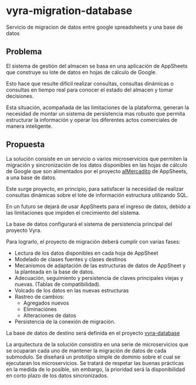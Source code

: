 # vyra-migration-database

Servicio de migracion de datos entre google spreadsheets y una base de datos

## Problema

El sistema de gestión del almacen se basa en una aplicación de AppSheets que construye su lote de datos en hojas de cálculo de Google.

Esto hace que resulte difícil realizar consultas, consultas dinámicas o consultas en tiempo real para conocer el estado del almacen y tomar decisiones.

Esta situación, acompañada de las limitaciones de la plataforma, generan la necesidad de montar un sistema de persistencia mas robusto que permita estructurar la información y operar los diferentes actos comerciales de manera inteligente.

## Propuesta

La solución consiste en un servicio o varios microservicios que permiten la migración y sincronización de los datos disponibles en las hojas de cálculo de Google que son alimentados por el proyecto [alMercadito](https://www.appsheet.com/start/eb2c4693-1fd2-41b0-9980-61d5b5789b40#appName=Maestros-2373988&group=%5B%5D&page=card&sort=%5B%7B%22Column%22%3A%22Nombre%22%2C%22Order%22%3A%22Ascending%22%7D%2C%7B%22Column%22%3A%22Marca%22%2C%22Order%22%3A%22Ascending%22%7D%2C%7B%22Column%22%3A%22Valor%22%2C%22Order%22%3A%22Ascending%22%7D%5D&table=Productos&view=Productos) de AppSheets, a una base de datos.

Este surge proyecto, en principio, para satisfacer la necesidad de realizar consultas dinámicas sobre el lote de información estructura utilizando SQL.

En un futuro se dejará de usar AppSheets para el ingreso de datos, debido a las limitaciones que impiden el crecimiento del sistema.

La base de datos configurará el sistema de persistencia principal del proyecto Vyra.

Para lograrlo, el proyecto de migración deberá cumplir con varias fases:

- Lectura de los datos disponibles en cada hoja de AppSheet
- Modelado de clases fuentes y  clases destinos
- Mecanismos de adaptación de las estructuras de datos de AppSheet y la planteada en la base de datos.
- Adecuación, seguimiento y persistencia de claves principales viejas y nuevas. (Tablas de compatibilidad).
- Volcado de los datos en las nuevas estructuras
- Rastreo de cambios:
    - Agregados nuevos
    - Eliminaciónes
    - Alteraciones de datos
- Persistencia de la conexión de migración.

La base de datos de destino será definida en el proyecto [vyra-database](https://gitlab.com/vyra/vyra-database.git)

La arquitectura de la solución consistira en una serie de microservicios que se ocuparan cada uno de mantener la migración de datos de cada submodulo. Se diseñará un prototipo simple de dominio sobre el cual se ejecutaran los microservicios.
Se tratará de respetar las buenas prácticas en la medida de lo posible, sin embargo, la prioridad será la disponibilidad en corto plazo de los datos sincronizados.
